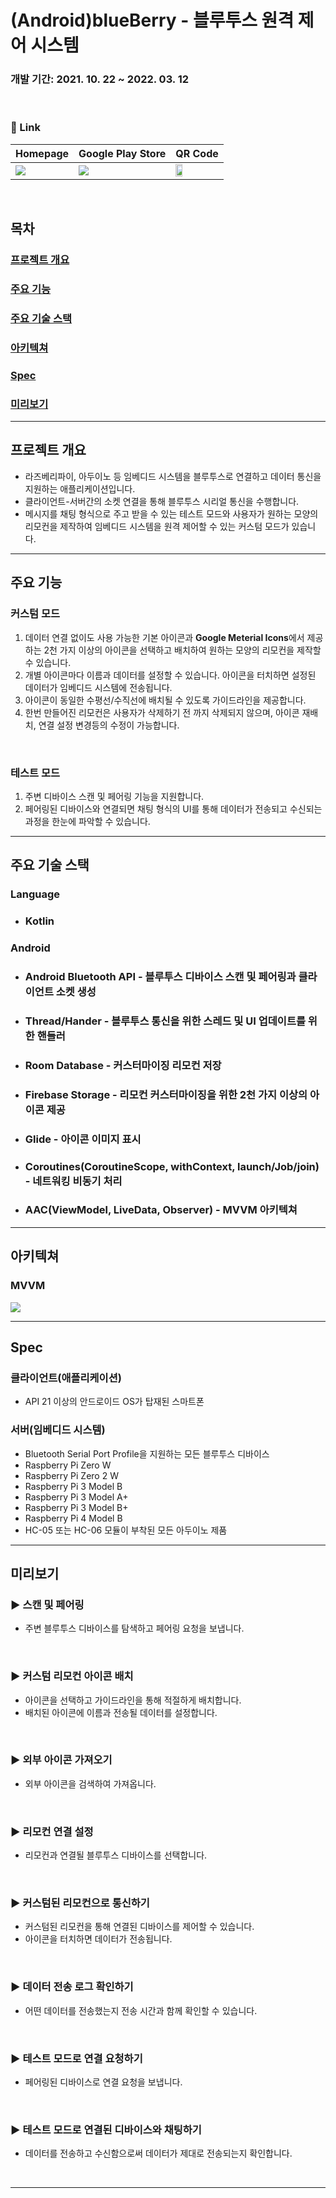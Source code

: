 # (Android)blueBerry - 블루투스 원격 제어 시스템

### 개발 기간: 2021. 10. 22 ~ 2022. 03. 12

&nbsp;

### :link: Link
|Homepage|Google Play Store|QR Code|
|---|---|---|
|[<img src="./readme_resource/app_logo.png"/>](https://internal-anemone-a9c.notion.site/blueBerry-8cb1eb5994c7420f996a644672ef2ea6)|[<img src="./readme_resource/google-play-badge.png"/>](https://play.google.com/store/apps/details?id=com.limjuhyg.blueberry)|<img width="40%" src="./readme_resource/qr_code.png"/>|

&nbsp;

## 목차
### [프로젝트 개요](#프로젝트-개요)  
### [주요 기능](#주요-기능)  
### [주요 기술 스택](#주요-기술-스택)  
### [아키텍쳐](#아키텍쳐)  
### [Spec](#spec)  
### [미리보기](#미리보기)  

---
## 프로젝트 개요
* 라즈베리파이, 아두이노 등 임베디드 시스템을 블루투스로 연결하고 데이터 통신을 지원하는 애플리케이션입니다.
* 클라이언트-서버간의 소켓 연결을 통해 블루투스 시리얼 통신을 수행합니다.
* 메시지를 채팅 형식으로 주고 받을 수 있는 테스트 모드와 사용자가 원하는 모양의 리모컨을 제작하여 임베디드 시스템을 원격 제어할 수 있는 커스텀 모드가 있습니다.
---
## 주요 기능
### 커스텀 모드
1. 데이터 연결 없이도 사용 가능한 기본 아이콘과 <b>Google Meterial Icons</b>에서 제공하는 2천 가지 이상의 아이콘을 선택하고 배치하여 원하는 모양의 리모컨을 제작할 수 있습니다.
2. 개별 아이콘마다 이름과 데이터를 설정할 수 있습니다. 아이콘을 터치하면 설정된 데이터가 임베디드 시스템에 전송됩니다.
3. 아이콘이 동일한 수평선/수직선에 배치될 수 있도록 가이드라인을 제공합니다.
4. 한번 만들어진 리모컨은 사용자가 삭제하기 전 까지 삭제되지 않으며, 아이콘 재배치, 연결 설정 변경등의 수정이 가능합니다.

&nbsp;

### 테스트 모드
1. 주변 디바이스 스캔 및 페어링 기능을 지원합니다.
2. 페어링된 디바이스와 연결되면 채팅 형식의 UI를 통해 데이터가 전송되고 수신되는 과정을 한눈에 파악할 수 있습니다.
---
## 주요 기술 스택
### Language
* ### Kotlin
### Android
* ### Android Bluetooth API - 블루투스 디바이스 스캔 및 페어링과 클라이언트 소켓 생성
* ### Thread/Hander - 블루투스 통신을 위한 스레드 및 UI 업데이트를 위한 핸들러
* ### Room Database - 커스터마이징 리모컨 저장
* ### Firebase Storage - 리모컨 커스터마이징을 위한 2천 가지 이상의 아이콘 제공
* ### Glide - 아이콘 이미지 표시
* ### Coroutines(CoroutineScope, withContext, launch/Job/join) - 네트워킹 비동기 처리
* ### AAC(ViewModel, LiveData, Observer) - MVVM 아키텍쳐
---
## 아키텍쳐
### MVVM
<img src="./readme_resource/architecture.png"/>

---

## Spec
### 클라이언트(애플리케이션)
* API 21 이상의 안드로이드 OS가 탑재된 스마트폰
  
### 서버(임베디드 시스템)
* Bluetooth Serial Port Profile을 지원하는 모든 블루투스 디바이스
* Raspberry Pi Zero W
* Raspberry Pi Zero 2 W
* Raspberry Pi 3 Model B
* Raspberry Pi 3 Model A+
* Raspberry Pi 3 Model B+
* Raspberry Pi 4 Model B
* HC-05 또는 HC-06 모듈이 부착된 모든 아두이노 제품
---
## 미리보기
### :arrow_forward: 스캔 및 페어링
* 주변 블루투스 디바이스를 탐색하고 페어링 요청을 보냅니다.

&nbsp;

### :arrow_forward: 커스텀 리모컨 아이콘 배치
* 아이콘을 선택하고 가이드라인을 통해 적절하게 배치합니다.
* 배치된 아이콘에 이름과 전송될 데이터를 설정합니다.

&nbsp;

### :arrow_forward: 외부 아이콘 가져오기
* 외부 아이콘을 검색하여 가져옵니다.

&nbsp;

### :arrow_forward: 리모컨 연결 설정
* 리모컨과 연결될 블루투스 디바이스를 선택합니다.

&nbsp;

### :arrow_forward: 커스텀된 리모컨으로 통신하기
* 커스텀된 리모컨을 통해 연결된 디바이스를 제어할 수 있습니다.
* 아이콘을 터치하면 데이터가 전송됩니다.

&nbsp;

### :arrow_forward: 데이터 전송 로그 확인하기
* 어떤 데이터를 전송했는지 전송 시간과 함께 확인할 수 있습니다.

&nbsp;

### :arrow_forward: 테스트 모드로 연결 요청하기
* 페어링된 디바이스로 연결 요청을 보냅니다.

&nbsp;

### :arrow_forward: 테스트 모드로 연결된 디바이스와 채팅하기
* 데이터를 전송하고 수신함으로써 데이터가 제대로 전송되는지 확인합니다.

&nbsp;

---